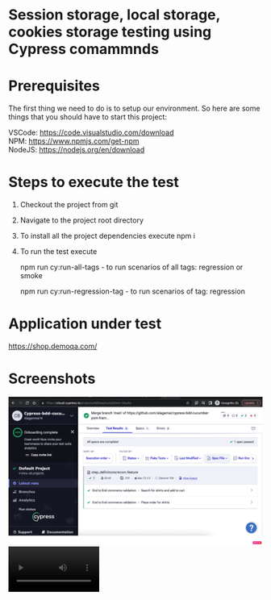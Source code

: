 # Session storage, local storage, cookies storage testing using Cypress comammnds 

# Prerequisites

The first thing we need to do is to setup our environment. So here are some things that you should have to start this project:

VSCode: https://code.visualstudio.com/download </br>
NPM: https://www.npmjs.com/get-npm </br>
NodeJS: https://nodejs.org/en/download

# Steps to execute the test

1. Checkout the project from git
2. Navigate to the project root directory
3. To install all the project dependencies execute 
    npm i
4. To run the test execute

    npm run cy:run-all-tags - to run scenarios of all tags: regression or smoke
    
    npm run cy:run-regression-tag - to run scenarios of tag: regression  
    
 # Application under test 
 https://shop.demoqa.com/
 
 # Screenshots
[![Watch the video](https://github.com/alagamai/cypress-bdd-cucumber-pom-framework/blob/main/cypress/link-to-readme/Cloud-Dashboard-Report.png)](https://github.com/alagamai/cypress-bdd-cucumber-pom-framework/blob/main/cypress/link-to-readme/Demo-Video.mov)
<video src='https://github.com/alagamai/cypress-bdd-cucumber-pom-framework/blob/main/cypress/link-to-readme/Demo-Video.mov' width=180/>

